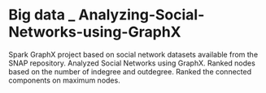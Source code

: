 # Big data _ Analyzing-Social-Networks-using-GraphX
 Spark GraphX project based on social network datasets available from the SNAP repository. Analyzed Social Networks using GraphX. Ranked nodes based on the number of indegree and outdegree. Ranked the connected components on maximum nodes.
